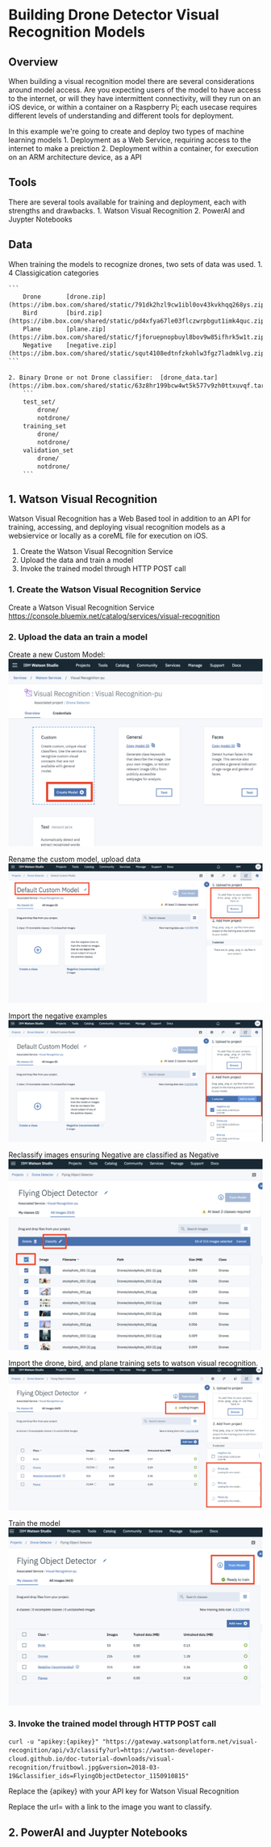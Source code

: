 # Building Drone Detector Visual Recognition Models

## Overview
When building a visual recognition model there are several considerations around model access. Are you expecting users of the model to have access to the internet, or will they have intermittent connectivity, will they run on an iOS device, or within a container on a Raspberry Pi; each usecase requires different levels of understanding and different tools for deployment. 

In this example we're going to create and deploy two types of machine learning models
    1. Deployment as a Web Service, requiring access to the internet to make a preiction
    2. Deployment within a container, for execution on an ARM architecture device, as a API


## Tools
There are several tools available for training and deployment, each with strengths and drawbacks. 
    1. Watson Visual Recognition
    2. PowerAI and Juypter Notebooks

## Data
When training the models to recognize drones, two sets of data was used.
    1. 4 Classigication categories

    ``` 
        Drone       [drone.zip](https://ibm.box.com/shared/static/791dk2hzl9cw1ibl0ov43kvkhqq268ys.zip)
        Bird        [bird.zip](https://ibm.box.com/shared/static/pd4xfya67le03flczwrpbgut1imk4quc.zip)
        Plane       [plane.zip](https://ibm.box.com/shared/static/fjforuepnopbuyl8bov9w85ifhrk5w1t.zip)
        Negative    [negative.zip](https://ibm.box.com/shared/static/squt4108edtnfzkohlw3fgz7ladmklvg.zip)
    ```

    2. Binary Drone or not Drone classifier:  [drone_data.tar](https://ibm.box.com/shared/static/63z8hr199bcw4wt5k577v9zh0ttxuvqf.tar)
        ```
        test_set/
            drone/
            notdrone/
        training_set
            drone/
            notdrone/
        validation_set
            drone/
            notdrone/
        ```

## 1. Watson Visual Recognition
Watson Visual Recognition has a Web Based tool in addition to an API for training, accessing, and deploying visual recognition models as a websiervice or locally as a coreML file for execution on iOS. 

1. Create the Watson Visual Recognition Service
2. Upload the data and train a model
3. Invoke the trained model through HTTP POST call

### 1. Create the Watson Visual Recognition Service
Create a Watson Visual Recognition Service
https://console.bluemix.net/catalog/services/visual-recognition

### 2. Upload the data an train a model

Create a new Custom Model:
![Custom Model](images/1.png)

Rename the custom model, upload data
![Rename Model, upload data](images/2.png)

Import the negative examples
![Import negative examples](images/3.png)

Reclassify images ensuring Negative are classified as Negative
![Reclassify Negative Examples](images/4.png)

Import the drone, bird, and plane training sets to watson visual recognition.
![Import remainder of training data](images/5.png)

Train the model
![Train the model](images/6.png)

### 3. Invoke the trained model through HTTP POST call

```curl -u "apikey:{apikey}" "https://gateway.watsonplatform.net/visual-recognition/api/v3/classify?url=https://watson-developer-cloud.github.io/doc-tutorial-downloads/visual-recognition/fruitbowl.jpg&version=2018-03-19&classifier_ids=FlyingObjectDetector_1150910815"```

Replace the {apikey} with your API key for Watson Visual Recognition


Replace the url= with a link to the image you want to classify.


## 2. PowerAI and Juypter Notebooks

